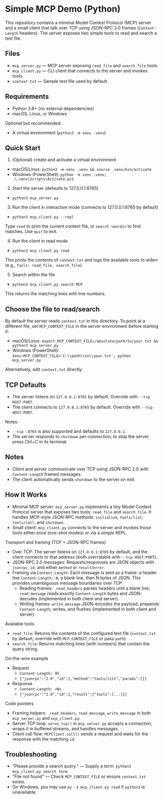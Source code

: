 # Simple MCP Demo (Python)

This repository contains a minimal Model Context Protocol (MCP) server and a small client that talk over TCP using JSON-RPC 2.0 frames (`Content-Length` headers). The server exposes two simple tools to read and search a text file.

## Files

- `mcp_server.py` — MCP server exposing `read_file` and `search_file` tools.
- `mcp_client.py` — CLI client that connects to the server and invokes tools.
- `context.txt` — Sample text file used by default.

## Requirements

- Python 3.8+ (no external dependencies)
- macOS, Linux, or Windows

Optional but recommended:
- A virtual environment (`python3 -m venv .venv`)

## Quick Start

1) (Optional) create and activate a virtual environment

- macOS/Linux: `python3 -m venv .venv && source .venv/bin/activate`
- Windows (PowerShell): `python -m venv .venv; .\.venv\Scripts\Activate.ps1`

2) Start the server (defaults to 127.0.0.1:8765)

- `python3 mcp_server.py`

3) Run the client in interactive mode (connects to 127.0.0.1:8765 by default)

- `python3 mcp_client.py --repl`

Type `read` to print the current context file, or `search <words>` to find matches. Use `quit` to exit.

4) Run the client in read mode

- `python3 mcp_client.py read`

This prints the contents of `context.txt` and logs the available tools to stderr (e.g., `Tools: read_file, search_file`).

5) Search within the file

- `python3 mcp_client.py search MCP`

This returns the matching lines with line numbers.

## Choose the file to read/search

By default the server reads `context.txt` in this directory. To point at a different file, set `MCP_CONTEXT_FILE` in the server environment before starting it:

- macOS/Linux: `export MCP_CONTEXT_FILE=/absolute/path/to/your.txt && python3 mcp_server.py`
- Windows (PowerShell): `$env:MCP_CONTEXT_FILE='C:\\path\\to\\your.txt'; python mcp_server.py`

Alternatively, edit `context.txt` directly.

## TCP Defaults

- The server listens on `127.0.0.1:8765` by default. Override with `--tcp HOST:PORT`.
- The client connects to `127.0.0.1:8765` by default. Override with `--tcp HOST:PORT`.

Notes:
- `--tcp :8765` is also supported and defaults to `127.0.0.1`.
- The server responds to `shutdown` per-connection; to stop the server, press Ctrl+C in its terminal.

## Notes

- Client and server communicate over TCP using JSON-RPC 2.0 with `Content-Length` framed messages.
- The client automatically sends `shutdown` to the server on exit.

## How It Works

- Minimal MCP server: `mcp_server.py` implements a tiny Model Context Protocol server that exposes two tools: `read_file` and `search_file`. It handles MCP-style JSON-RPC methods: `initialize`, `tools/list`, `tools/call`, and `shutdown`.
- Small client: `mcp_client.py` connects to the server and invokes those tools either once (one-shot modes) or via a simple REPL.

Transport and framing (TCP + JSON-RPC frames)
- Over TCP: The server listens on `127.0.0.1:8765` by default, and the client connects to that address (both overridable with `--tcp HOST:PORT`).
- JSON-RPC 2.0 messages: Requests/responses are JSON objects with `jsonrpc`, `id`, and either `method` or `result`/`error`.
- Framing via `Content-Length`: Each message is sent as a frame: a header line `Content-Length: N`, a blank line, then N bytes of JSON. This provides unambiguous message boundaries over TCP.
  - Reading frames: `_read_headers` parses headers until a blank line; `read_message` reads exactly `Content-Length` bytes and JSON-decodes (implemented in both client and server).
  - Writing frames: `write_message` JSON-encodes the payload, prepends `Content-Length`, writes, and flushes (implemented in both client and server).

Available tools
- `read_file`: Returns the contents of the configured text file (`context.txt` by default, override with `MCP_CONTEXT_FILE` or pass `path`).
- `search_file`: Returns matching lines (with numbers) that contain the query string.

On-the-wire example
- Request
  - `Content-Length: 95`
  - `{"jsonrpc":"2.0","id":1,"method":"tools/list","params":{}}`
- Response
  - `Content-Length: <N>`
  - `{"jsonrpc":"2.0","id":1,"result":{"tools":[...]}}`

Code pointers
- Framing helpers: `_read_headers`, `read_message`, `write_message` in both `mcp_server.py` and `mcp_client.py`.
- Server TCP loop: `serve_tcp()` in `mcp_server.py` accepts a connection, wraps it in buffered streams, and handles messages.
- Client call flow: `MCPClient.call()` sends a request and waits for the response with the matching `id`.

## Troubleshooting

- "Please provide a search query." — Supply a term: `python3 mcp_client.py search term`.
- "File not found" — Check `MCP_CONTEXT_FILE` or ensure `context.txt` exists.
- On Windows, you may use `py -3 mcp_client.py read` if `python3` is unavailable.

